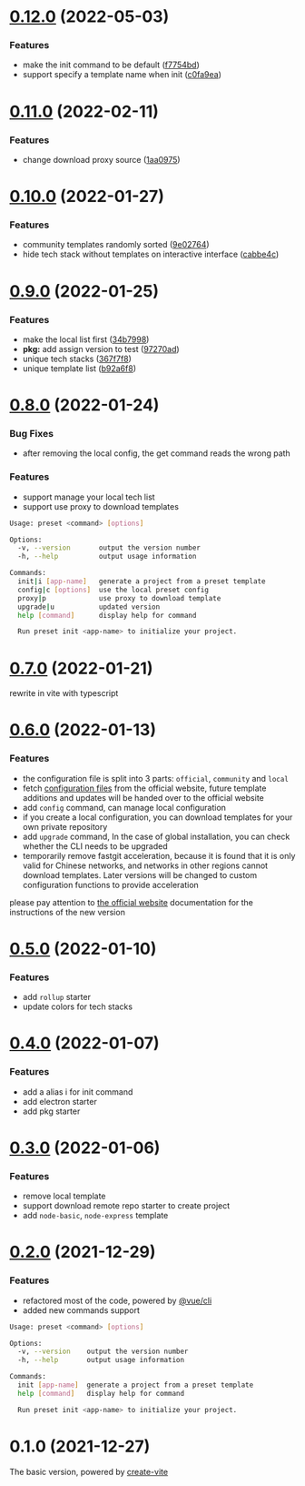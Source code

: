 # [0.12.0](https://github.com/awesome-starter/create-preset/compare/v0.11.0...v0.12.0) (2022-05-03)


### Features

* make the init command to be default ([f7754bd](https://github.com/awesome-starter/create-preset/commit/f7754bd515d55e047cdadab88651b4704760610d))
* support specify a template name when init ([c0fa9ea](https://github.com/awesome-starter/create-preset/commit/c0fa9ea47d3245c7d9a13c350eda4d4b501a2d2a))

# [0.11.0](https://github.com/awesome-starter/create-preset/compare/v0.10.0...v0.11.0) (2022-02-11)


### Features

* change download proxy source ([1aa0975](https://github.com/awesome-starter/create-preset/commit/1aa0975352880f8379bb1cb551617b8d90216743))

# [0.10.0](https://github.com/awesome-starter/create-preset/compare/v0.9.0...v0.10.0) (2022-01-27)


### Features

* community templates randomly sorted ([9e02764](https://github.com/awesome-starter/create-preset/commit/9e02764dbfee4b60768e283ee8f7118edca7716f))
* hide tech stack without templates on interactive interface ([cabbe4c](https://github.com/awesome-starter/create-preset/commit/cabbe4c9cad0ce7e4db7aad318d3f4772dc70fc4))

# [0.9.0](https://github.com/awesome-starter/create-preset/compare/v0.8.0...v0.9.0) (2022-01-25)


### Features

* make the local list first ([34b7998](https://github.com/awesome-starter/create-preset/commit/34b7998311510ac7e54d9a84ad928b8fc2f876ac))
* **pkg:** add assign version to test ([97270ad](https://github.com/awesome-starter/create-preset/commit/97270adbe0c174db8ae2703fae59068e21b1f8cc))
* unique tech stacks ([367f7f8](https://github.com/awesome-starter/create-preset/commit/367f7f86ceeb420031d70dbd3e67abe00b88d620))
* unique template list ([b92a6f8](https://github.com/awesome-starter/create-preset/commit/b92a6f86aeeef288c402ce07e64c2aaf00f6b4b7))

# [0.8.0](https://github.com/awesome-starter/create-preset/compare/v0.7.0...v0.8.0) (2022-01-24)


### Bug Fixes

- after removing the local config, the get command reads the wrong path

### Features

- support manage your local tech list
- support use proxy to download templates

```bash
Usage: preset <command> [options]

Options:
  -v, --version       output the version number
  -h, --help          output usage information

Commands:
  init|i [app-name]   generate a project from a preset template
  config|c [options]  use the local preset config
  proxy|p             use proxy to download template
  upgrade|u           updated version
  help [command]      display help for command

  Run preset init <app-name> to initialize your project.
```

# [0.7.0](https://github.com/awesome-starter/create-preset/compare/v0.6.0...v0.7.0) (2022-01-21)


rewrite in vite with typescript


# [0.6.0](https://github.com/awesome-starter/create-preset/compare/v0.5.0...v0.6.0) (2022-01-13)


### Features

- the configuration file is split into 3 parts: `official`, `community` and `local`
- fetch [configuration files](https://github.com/awesome-starter/website/tree/main/docs/public/config) from the official website, future template additions and updates will be handed over to the official website
- add `config` command, can manage local configuration
- if you create a local configuration, you can download templates for your own private repository
- add `upgrade` command, In the case of global installation, you can check whether the CLI needs to be upgraded
- temporarily remove fastgit acceleration, because it is found that it is only valid for Chinese networks, and networks in other regions cannot download templates. Later versions will be changed to custom configuration functions to provide acceleration

please pay attention to [the official website](https://preset.js.org/) documentation for the instructions of the new version


# [0.5.0](https://github.com/awesome-starter/create-preset/compare/v0.4.0...v0.5.0) (2022-01-10)

### Features

- add `rollup` starter
- update colors for tech stacks


# [0.4.0](https://github.com/awesome-starter/create-preset/compare/v0.3.0...v0.4.0) (2022-01-07)

### Features

- add a alias i for init command
- add electron starter
- add pkg starter

# [0.3.0](https://github.com/awesome-starter/create-preset/compare/v0.2.0...v0.3.0) (2022-01-06)

### Features

- remove local template
- support download remote repo starter to create project
- add `node-basic`, `node-express` template

# [0.2.0](https://github.com/awesome-starter/create-preset/compare/v0.1.0...v0.2.0) (2021-12-29)


### Features

- refactored most of the code, powered by [@vue/cli](https://github.com/vuejs/vue-cli/tree/dev/packages/%40vue/cli)
- added new commands support

```bash
Usage: preset <command> [options]

Options:
  -v, --version    output the version number
  -h, --help       output usage information

Commands:
  init [app-name]  generate a project from a preset template
  help [command]   display help for command

  Run preset init <app-name> to initialize your project.
```

# 0.1.0 (2021-12-27)

The basic version, powered by [create-vite](https://github.com/vitejs/vite/tree/main/packages/create-vite)
